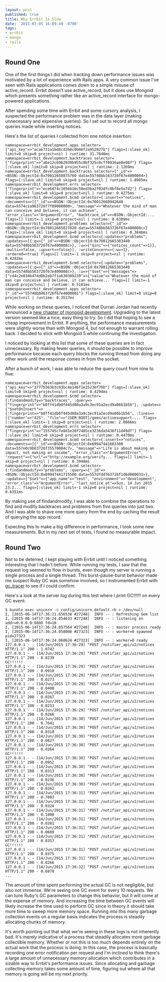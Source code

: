 ```yaml
---
layout: post
published: true
title: Why Errbit Is Slow
date: '2015-07-05 16:09:49 -0700'
tags:
- errbit
- mongo
- rails
---
```


## Round One

One of the first things I did when tracking down performance issues was
motivated by a lot of experience with Rails apps. A very common issue I've seen
with Rails applications comes down to a simple misuse of active_record. Errbit
doesn't use active_record, but it does use Mongoid which presents something
rather like an active_record interface for mongo-powered applications.

After spending some time with Errbit and some cursory analysis, I suspected the
performance problem was in the data layer (making unnecessary and expensive
queries). So I set out to record all mongo queries made while inserting
notices.

Here's the list of queries I collected from one notice insertion:

~~~ console
namespace=errbit_development.apps selector={"api_key"=>"acae731a1bd8cd2b0c0946f2a952027b"} flags=[:slave_ok] limit=0 skip=0 project=nil | runtime: 31.7640ms
namespace=errbit_development.backtraces selector={"fingerprint"=>"a6e12c6962939b955c0bf325c0cff0936ae0e98f"} flags=[:slave_ok] limit=0 skip=0 project=nil | runtime: 2.1269ms
namespace=errbit_development.backtraces selector={"_id"=><BSON::ObjectId:0x70012658875760 data=55748bb163726f67e4000004>} flags=[:slave_ok] limit=0 skip=0 project=nil | runtime: 1.8985ms
namespace=errbit_development.errs selector={"fingerprint"=>"ece6d74c1056b16c50ed3ba2f03dfc0bf6e5e7d2"} flags=[:slave_ok] limit=0 skip=0 project=nil | runtime: 0.4275ms
namespace=errbit_development.$cmd selector={:insert=>"notices", :documents=>[{"_id"=><BSON::ObjectId:0x70012660942640 data=5574c1a963726f7f89000000>, "message"=>"Whatever the mind of man can conceive and believe, it can achieve", "error_class"=>"ArgumentError", "backtrace_id"=><BSON::ObjectId:... flags=[] limit=-1 skip=0 project=nil | runtime: 0.6309ms
namespace=errbit_development.problems selector={"_id"=><BSON::ObjectId:0x70012665027820 data=55748bb563726f67e400008c>} flags=[:slave_ok] limit=0 skip=0 project=nil | runtime: 0.3846ms
namespace=errbit_development.$cmd selector={:update=>"problems", :updates=>[{:q=>{"_id"=><BSON::ObjectId:0x70012665383440 data=55748bb563726f67e400008c>}, :u=>{"$inc"=>{"notices_count"=>1}}, :multi=>false, :upsert=>false}], :writeConcern=>{:w=>1}, :ordered=>true} flags=[] limit=-1 skip=0 project=nil | runtime: 0.4282ms
namespace=errbit_development.$cmd selector={:update=>"problems", :updates=>[{:q=>{"_id"=><BSON::ObjectId:0x70012665383440 data=55748bb563726f67e400008c>}, :u=>{"$set"=>{"messages"=>{"cd4c2e0346474d0b2eb7f1a630309239"=>{"value"=>"Whatever the mind of man can conceive and believe, it can achieve... flags=[] limit=-1 skip=0 project=nil | runtime: 0.5181ms
namespace=errbit_development.apps selector={"_id"=>"55748b8463726f67e4000001"} flags=[:slave_ok] limit=0 skip=0 project=nil | runtime: 0.3517ms
~~~

While working on these queries, I noticed that Durran Jordan had recently
announced a [new chapter of mongoid
development](https://groups.google.com/forum/#!topic/mongoid/0QN06GBNnSo).
Upgrading to the latest version seemed like a nice, easy thing to try. So I did
that hoping to see a cheap improvement in Errbit. If anything, the performance
measurements were slightly worse than with Mongoid 4, but not enough to warrant
rolling back. I decided to stick with Mongoid 5 while continuing the
investigation.

I noticed by looking at this list that some of these queries are in fact
unnecessary. By making fewer queries, it should be possible to improve
performance because each query blocks the running thread from doing any other
work until the response comes in from the socket.

After a bunch of work, I was able to reduce the query count from nine to five:

~~~ console
namespace=errbit_development.apps selector={"api_key"=>"3777b363b3c03bc4e146f1e2523bf70b"} flags=[:slave_ok] limit=0 skip=0 project=nil | runtime: 0.4294ms
namespace=errbit_development.$cmd selector={:findandmodify=>"backtraces", :query=>{"fingerprint"=>"b8ff41db0f445d80a3a9c3ec91a2ecd9a06b1b56"}, :update=>{"$setOnInsert"=>{:fingerprint=>"b8ff41db0f445d80a3a9c3ec91a2ecd9a06b1b56", :lines=>[{"number"=>"425", "file"=>"[GEM_ROOT]/gems/activesupport-... flags=[:slave_ok] limit=-1 skip=0 project=nil | runtime: 2.0866ms
namespace=errbit_development.errs selector={"fingerprint"=>"155745cfe8d1e28f7485ce3236da5438f11d49df"} flags=[:slave_ok] limit=0 skip=0 project=nil | runtime: 0.4470ms
namespace=errbit_development.$cmd selector={:insert=>"notices", :documents=>[{"_id"=><BSON::ObjectId:0x69947441683300 data=557e0c9b63726f35570004c7>, "message"=>"Life is about making an impact, not making an income", "error_class"=>"ArgumentError", "request"=>{"url"=>"http://example.org/verify... flags=[] limit=-1 skip=0 project=nil | runtime: 0.3948ms
namespace=errbit_development.$cmd selector={:findandmodify=>"problems", :query=>{"_id"=><BSON::ObjectId:0x69947441715500 data=557dfdd763726f1d6d000031>}, :update=>{"$set"=>{"app_name"=>"test", "environment"=>"development", "error_class"=>"ArgumentError", "last_notice_at"=>Sun, 14 Jun 2015 23:2... flags=[:slave_ok] limit=-1 skip=0 project=nil | runtime: 0.6351ms
~~~

By making use of findandmodify, I was able to combine the operations to find
and modify backtraces and problems from five queries into just two. And I was
able to shave one more query from the end by caching the result of querying the
app record.

Expecting this to make a big difference in performance, I took some new
measurements. But in my next set of tests, I found no measurable impact.

## Round Two

Not to be deterred, I kept playing with Errbit until I noticed something
interesting that I hadn't before. While running my tests, I saw that the
request log seemed to flow in bursts, even though my server is running a single
process and a single thread. This burst-pause-burst behavior made me suspect
Ruby GC was somehow involved, so I instrumented Errbit with
[gc_tracer](https://github.com/ko1/gc_tracer) to see if I could confirm.

Here's a look at the server log during this test where I print GC!!!!!! on
every GC event:

~~~ console
$ bundle exec unicorn -c config/unicorn.default.rb > /dev/null
I, [2015-06-14T17:36:21.656538 #27248]  INFO -- : Refreshing Gem list
I, [2015-06-14T17:36:24.054633 #27248]  INFO -- : listening on addr=0.0.0.0:8080 fd=10
I, [2015-06-14T17:36:24.057564 #27248]  INFO -- : master process ready
I, [2015-06-14T17:36:24.058008 #27323]  INFO -- : worker=0 spawned pid=27323
I, [2015-06-14T17:36:24.060624 #27323]  INFO -- : worker=0 ready
127.0.0.1 - - [14/Jun/2015 17:36:29] "POST /notifier_api/v2/notices HTTP/1.1" 200 - 1.0742
127.0.0.1 - - [14/Jun/2015 17:36:29] "POST /notifier_api/v2/notices HTTP/1.1" 200 - 0.0239
GC!!!!!!
127.0.0.1 - - [14/Jun/2015 17:36:29] "POST /notifier_api/v2/notices HTTP/1.1" 200 - 0.0910
127.0.0.1 - - [14/Jun/2015 17:36:29] "POST /notifier_api/v2/notices HTTP/1.1" 200 - 0.0273
127.0.0.1 - - [14/Jun/2015 17:36:29] "POST /notifier_api/v2/notices HTTP/1.1" 200 - 0.0400
127.0.0.1 - - [14/Jun/2015 17:36:29] "POST /notifier_api/v2/notices HTTP/1.1" 200 - 0.0267
127.0.0.1 - - [14/Jun/2015 17:36:29] "POST /notifier_api/v2/notices HTTP/1.1" 200 - 0.0253
127.0.0.1 - - [14/Jun/2015 17:36:29] "POST /notifier_api/v2/notices HTTP/1.1" 200 - 0.0266
127.0.0.1 - - [14/Jun/2015 17:36:30] "POST /notifier_api/v2/notices HTTP/1.1" 200 - 0.7641
127.0.0.1 - - [14/Jun/2015 17:36:30] "POST /notifier_api/v2/notices HTTP/1.1" 200 - 0.0310
127.0.0.1 - - [14/Jun/2015 17:36:30] "POST /notifier_api/v2/notices HTTP/1.1" 200 - 0.0827
127.0.0.1 - - [14/Jun/2015 17:36:30] "POST /notifier_api/v2/notices HTTP/1.1" 200 - 0.0264
GC!!!!!!
127.0.0.1 - - [14/Jun/2015 17:36:30] "POST /notifier_api/v2/notices HTTP/1.1" 200 - 0.0952
127.0.0.1 - - [14/Jun/2015 17:36:30] "POST /notifier_api/v2/notices HTTP/1.1" 200 - 0.0313
127.0.0.1 - - [14/Jun/2015 17:36:30] "POST /notifier_api/v2/notices HTTP/1.1" 200 - 0.0236
127.0.0.1 - - [14/Jun/2015 17:36:30] "POST /notifier_api/v2/notices HTTP/1.1" 200 - 0.0262
127.0.0.1 - - [14/Jun/2015 17:36:31] "POST /notifier_api/v2/notices HTTP/1.1" 200 - 0.7083
127.0.0.1 - - [14/Jun/2015 17:36:31] "POST /notifier_api/v2/notices HTTP/1.1" 200 - 0.0324
127.0.0.1 - - [14/Jun/2015 17:36:31] "POST /notifier_api/v2/notices HTTP/1.1" 200 - 0.1000
127.0.0.1 - - [14/Jun/2015 17:36:31] "POST /notifier_api/v2/notices HTTP/1.1" 200 - 0.0381
127.0.0.1 - - [14/Jun/2015 17:36:31] "POST /notifier_api/v2/notices HTTP/1.1" 200 - 0.0689
127.0.0.1 - - [14/Jun/2015 17:36:31] "POST /notifier_api/v2/notices HTTP/1.1" 200 - 0.0357
GC!!!!!!
127.0.0.1 - - [14/Jun/2015 17:36:31] "POST /notifier_api/v2/notices HTTP/1.1" 200 - 0.0375
127.0.0.1 - - [14/Jun/2015 17:36:31] "POST /notifier_api/v2/notices HTTP/1.1" 200 - 0.0266
127.0.0.1 - - [14/Jun/2015 17:36:32] "POST /notifier_api/v2/notices HTTP/1.1" 200 - 0.6870
...
~~~

The amount of time spent performing the actual GC is not negligible, but also
not immense. We're seeing one GC event for every 10 requests. We can tune
Ruby's GC parameters to change this behavior, but it will come at the expense
of memory. And increasing the time between GC events will likely increase the
time used to perform GC since in theory it should take more time to sweep more
memory space. Running into this many garbage collection events on a regular
basis indicates the process is steadily allocating chunks of memory.

It's worth pointing out that what we're seeing in these logs is not inherently
bad. It's merely indicative of a process that steadily allocates more garbage
collectible memory. Whether or not this is too much depends entirely on the
actual work that the process is doing. In this case, the process is basically
recording one error notification per request and I'm inclined to think there's
a large amount of unnecessary memory allocation which contributes in a sizable
way to Errbit's performance issues. Since allocating and garbage collecting
memory takes some amount of time, figuring out where all that memory is going
will be my next priority.
